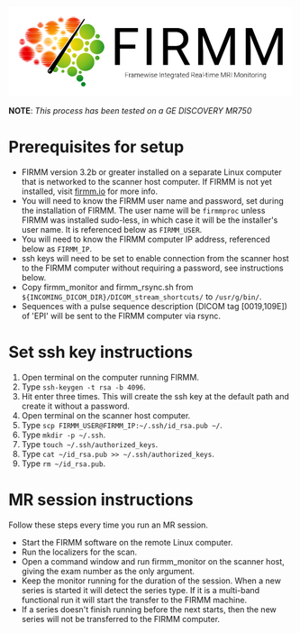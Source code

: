 ![Logo](img/FirmmLogo.png)

**NOTE**: *This process has been tested on a GE DISCOVERY MR750*

# Prerequisites for setup
* FIRMM version 3.2b or greater installed on a separate Linux computer that is networked to the scanner host computer. If FIRMM is not yet installed, visit [firmm.io](http://firmm.io) for more info.
* You will need to know the FIRMM user name and password, set during the installation of FIRMM. The user name will be `firmmproc` unless FIRMM was installed sudo-less, in which case it will be the installer's user name. It is referenced below as `FIRMM_USER`.
* You will need to know the FIRMM computer IP address, referenced below as `FIRMM_IP`.
* ssh keys will need to be set to enable connection from the scanner host to the FIRMM computer without requiring a password, see instructions below.
* Copy firmm_monitor and firmm_rsync.sh from `${INCOMING_DICOM_DIR}/DICOM_stream_shortcuts/` to `/usr/g/bin/`.
* Sequences with a pulse sequence description (DICOM tag [0019,109E]) of 'EPI' will be sent to the FIRMM computer via rsync.

# Set ssh key instructions
1. Open terminal on the computer running FIRMM.
2. Type `ssh-keygen -t rsa -b 4096`.
3. Hit enter three times. This will create the ssh key at the default path and create it without a password.
4. Open terminal on the scanner host computer.
4. Type `scp FIRMM_USER@FIRMM_IP:~/.ssh/id_rsa.pub ~/`.
6. Type `mkdir -p ~/.ssh`.
7. Type `touch ~/.ssh/authorized_keys`.
8. Type `cat ~/id_rsa.pub >> ~/.ssh/authorized_keys`.
9. Type `rm ~/id_rsa.pub`.

# MR session instructions

Follow these steps every time you run an MR session.

* Start the FIRMM software on the remote Linux computer.
* Run the localizers for the scan.
* Open a command window and run firmm_monitor on the scanner host, giving the exam number as the only argument.
* Keep the monitor running for the duration of the session. When a new series is started it will detect the series type. If it is a multi-band functional run it will start the transfer to the FIRMM machine.
* If a series doesn't finish running before the next starts, then the new series will not be transferred to the FIRMM computer.
